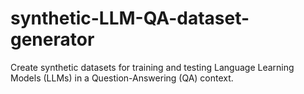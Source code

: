 # synthetic-LLM-QA-dataset-generator
Create synthetic datasets for training and testing Language Learning Models (LLMs) in a Question-Answering (QA) context.
